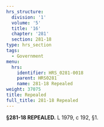```yaml
---
hrs_structure:
  division: '1'
  volume: '5'
  title: '16'
  chapter: '281'
  section: 281-18
type: hrs_section
tags:
  - Government
menu:
  hrs:
    identifier: HRS_0281-0018
    parent: HRS0281
    name: 281-18 Repealed
weight: 37075
title: Repealed
full_title: 281-18 Repealed
---
```

**§281-18 REPEALED.** L 1979, c 192, §1.